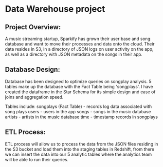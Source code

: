 # Data Warehouse project

## Project Overview:
A music streaming startup, Sparkify has grown their user base and song database and want to move their processes and data onto the cloud. Their data resides in S3, in a directory of JSON logs on user activity on the app, as well as a directory with JSON metadata on the songs in their app.

## Database Design:
Database has been designed to optimize queries on songplay analysis. 5 tables make up the database with the Fact Table being 'songplays'. I have created the dataframe in the Star Schema for its simple design and ease of joins and aggregation speed.

Tables include:
songplays (Fact Table) - records log data associated with song plays
users - users in the app
songs - songs in the music database
artists - artists in the music database
time - timestamp records in songplays



## ETL Process:
ETL process will allow us to process the data from the JSON files residing in the S3 bucket and load them into the staging tables in Redshift, from there we can insert the data into our 5 analytic tables where the analytics team will be able to run their queries.

